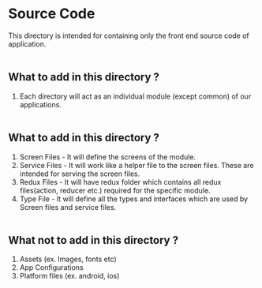 # Source Code

This directory is intended for containing only the front end source code of application.
<br /><br />

## What to add in this directory ?

1. Each directory will act as an individual module (except common) of our applications.
   <br /><br />

## What to add in this directory ?

1. Screen Files - It will define the screens of the module.
2. Service Files - It will work like a helper file to the screen files. These are intended for serving the screen files.
3. Redux Files - It will have redux folder which contains all redux files(action, reducer etc.) required for the specific module.
4. Type File - It will define all the types and interfaces which are used by Screen files and service files.
   <br /><br />

## What not to add in this directory ?

1. Assets (ex. Images, fonts etc)
2. App Configurations
3. Platform files (ex. android, ios)
   <br /><br />
